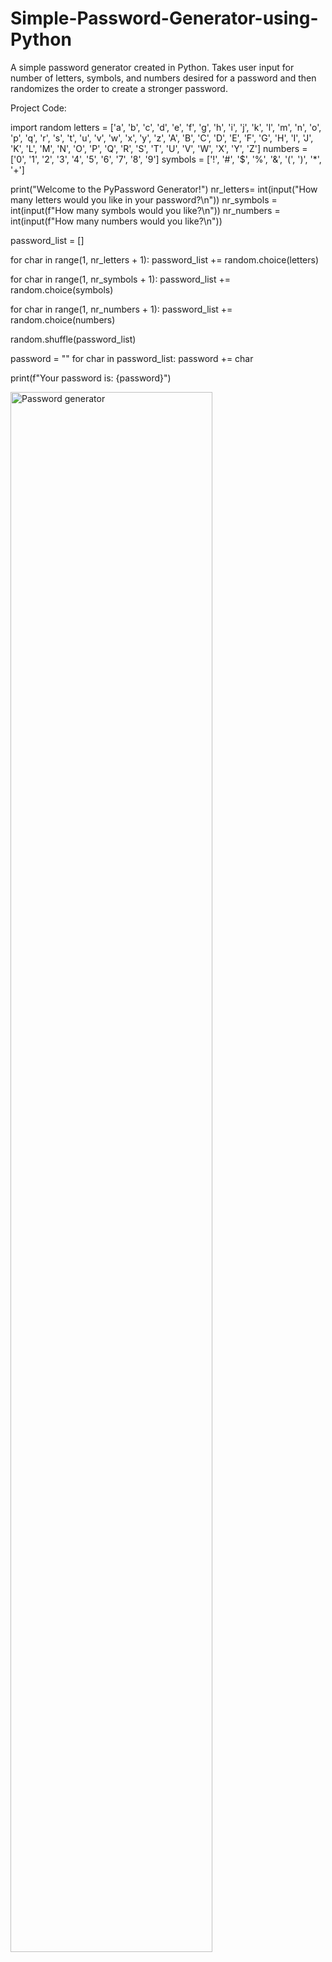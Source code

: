 # Simple-Password-Generator-using-Python
A simple password generator created in Python. Takes user input for number of letters, symbols, and numbers desired for a password and then randomizes the order to create a stronger password.

Project Code:

import random
letters = ['a', 'b', 'c', 'd', 'e', 'f', 'g', 'h', 'i', 'j', 'k', 'l', 'm', 'n', 'o', 'p', 'q', 'r', 's', 't', 'u', 'v', 'w', 'x', 'y', 'z', 'A', 'B', 'C', 'D', 'E', 'F', 'G', 'H', 'I', 'J', 'K', 'L', 'M', 'N', 'O', 'P', 'Q', 'R', 'S', 'T', 'U', 'V', 'W', 'X', 'Y', 'Z']
numbers = ['0', '1', '2', '3', '4', '5', '6', '7', '8', '9']
symbols = ['!', '#', '$', '%', '&', '(', ')', '*', '+']

print("Welcome to the PyPassword Generator!")
nr_letters= int(input("How many letters would you like in your password?\n")) 
nr_symbols = int(input(f"How many symbols would you like?\n"))
nr_numbers = int(input(f"How many numbers would you like?\n"))

password_list = []

for char in range(1, nr_letters + 1):
   password_list += random.choice(letters)

for char in range(1, nr_symbols + 1):
  password_list += random.choice(symbols)

for char in range(1, nr_numbers + 1):
  password_list += random.choice(numbers)

random.shuffle(password_list)

password = ""
for char in password_list:
  password += char

print(f"Your password is: {password}")

<img src="https://i.imgur.com/TP0TTOo.png" height="80%" width="80%" alt="Password generator"/>
